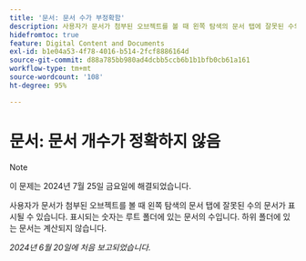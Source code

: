 ```yaml
---
title: '문서: 문서 수가 부정확함'
description: 사용자가 문서가 첨부된 오브젝트를 볼 때 왼쪽 탐색의 문서 탭에 잘못된 수의 문서가 표시될 수 있습니다. 표시되는 숫자는 루트 폴더에 있는 문서의 수입니다. 하위 폴더에 있는 문서는 계산되지 않습니다.
hidefromtoc: true
feature: Digital Content and Documents
exl-id: b1e04a53-4f78-4016-b514-2fcf8886164d
source-git-commit: d88a785bb980ad4dcbb5ccb6b1b1bfb0cb61a161
workflow-type: tm+mt
source-wordcount: '108'
ht-degree: 95%

---
```


# 문서: 문서 개수가 정확하지 않음

>[!NOTE]
>
>이 문제는 2024년 7월 25일 금요일에 해결되었습니다.

사용자가 문서가 첨부된 오브젝트를 볼 때 왼쪽 탐색의 문서 탭에 잘못된 수의 문서가 표시될 수 있습니다. 표시되는 숫자는 루트 폴더에 있는 문서의 수입니다. 하위 폴더에 있는 문서는 계산되지 않습니다.

_2024년 6월 20일에 처음 보고되었습니다._

